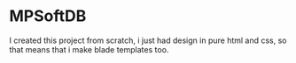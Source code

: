 # MPSoftDB

I created this project from scratch, i just had design in pure html and css, so that means that i make blade templates too.
